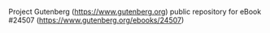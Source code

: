 Project Gutenberg (https://www.gutenberg.org) public repository for eBook #24507 (https://www.gutenberg.org/ebooks/24507)
